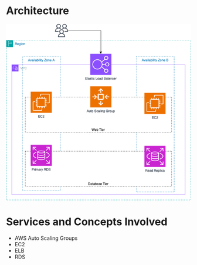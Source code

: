 # Architecture
![Architecture](Cloud-Practitioner-01-Auto-Scaling-Groups.png)

# Services and Concepts Involved

- AWS Auto Scaling Groups
- EC2
- ELB
- RDS
